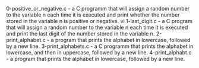 0-positive_or_negative.c - a C programm that will assign a random number to the variable n each time it is executed and print whether the number stored in the variable n is positive or negative.
vi 1-last_digit.c - a C program that will assign a random number to the variable n each time it is executed and print the last digit of the number stored in the variable n.
2-print_alphabet.c - a program that prints the alphabet in lowercase, followed by a new line.
3-print_alphabets.c - a C programm that prints the alphabet in lowercase, and then in uppercase, followed by a new line.
4-print_alphabt.c - a program that prints the alphabet in lowercase, followed by a new line.
